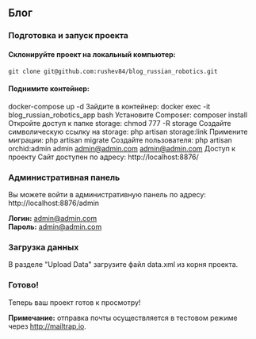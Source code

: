 ## Блог

### Подготовка и запуск проекта
#### Склонируйте проект на локальный компьютер:
```console
git clone git@github.com:rushev84/blog_russian_robotics.git
```
#### Поднимите контейнер:
docker-compose up -d
Зайдите в контейнер:
docker exec -it blog_russian_robotics_app bash
Установите Composer:
composer install
Откройте доступ к папке storage:
chmod 777 -R storage
Создайте символическую ссылку на storage:
php artisan storage:link
Примените миграции:
php artisan migrate
Создайте пользователя:
php artisan orchid:admin admin admin@admin.com admin@admin.com
Доступ к проекту
Сайт доступен по адресу: http://localhost:8876/

### Административная панель
Вы можете войти в административную панель по адресу: 
http://localhost:8876/admin

<b>Логин:</b> admin@admin.com<br>
<b>Пароль:</b> admin@admin.com

### Загрузка данных
В разделе "Upload Data" загрузите файл data.xml из корня проекта.
### Готово!
Теперь ваш проект готов к просмотру!

<b>Примечание:</b> отправка почты осуществляется в тестовом режиме через http://mailtrap.io.
